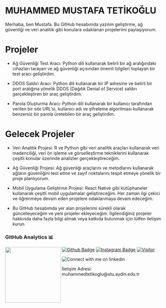 # MUHAMMED MUSTAFA TETİKOĞLU
Merhaba, ben Mustafa. Bu GitHub hesabımda yazılım geliştirme, ağ güvenliği ve veri analitik gibi konulara odaklanan projelerimi paylaşıyorum.

# Projeler
- Ağ Güvenliği Test Aracı: Python dili kullanarak belirli bir ağ aralığındaki cihazları tarayan ve ağ güvenliği açısından önemli bilgileri toplayan bir test aracı geliştirdim.

- DDOS Saldırı Aracı: Python dili kullanarak bir IP adresine ve belirli bir port aralığına yönelik DDOS (Dağıtık Denial of Service) saldırı gerçekleştiren bir araç geliştirdim.

- Parola Oluşturma Aracı: Python dili kullanarak bir kullanıcı tarafından verilen bir site URL'si, kullanıcı adı ve şifreleme algoritması kullanarak benzersiz bir parola üretebilen bir araç geliştirdim.

# Gelecek Projeler
- Veri Analitik Projesi: R ve Python gibi veri analitik araçları kullanarak veri madenciliği, veri ön işleme ve görselleştirme tekniklerini kullanarak çeşitli konular üzerinde analizler gerçekleştireceğim.

- Ağ Güvenliği Projesi: Ağ güvenliği araçlarını ve metodlarını kullanarak ağların güvenliğini test etme ve zayıf noktalarını tespit etmeye yönelik bir proje planlıyorum.

- Mobil Uygulama Geliştirme Projesi: React Native gibi kütüphaneler kullanarak çeşitli mobil uygulamalar geliştireceğim.
Her zaman ilgi çekici ve öğrenmeye devam eden projelere odaklanmaya devam edeceğim. 

- Bu GitHub hesabımda yer alan projelerimi sürekli olarak güncelleyeceğim ve yeni projeler ekleyeceğim. İlgilendiğiniz projeler hakkında daha fazla bilgi almak veya katkıda bulunmak için lütfen iletişim kurun.
### GitHub Analytics 📊

  <img height="180em" align="left" src="https://github-readme-stats.vercel.app/api/top-langs?username=f4kor4ll&show_icons=true&locale=en&layout=compact&langs_count=8&theme=radical%22%20alt=%22mukireus%22"/>
  
[![Github Badge](https://img.shields.io/badge/-Github-000?style=quare&labelColor=000&logo=Github&logoColor=white&link=https://github.com/F4KOR4LL)](https://github.com/F4KOR4LL) 
[![Instagram Badge](https://img.shields.io/badge/-Instagram-C13584?style=flat-quare&labelColor=C13584&logo=instagram&logoColor=white&link=https://www.instagram.com/muhammedmustafatetikoglu/?hl=tr)](https://www.instagram.com/muhammedmustafatetikoglu/?hl=tr)
[![Visitor](https://visitor-badge.laobi.icu/badge?page_id=F4KOR4LL)](#)
<!-- Dark Mode -->
<p href="https://www.linkedin.com/in/muhammedmustafatetiko%C4%9Flu//#gh-dark-mode-only"> <img src="https://img.shields.io/badge/LinkedIn-ffffff?style=for-the-badge&logo=linkedin&logoColor=0690FA#gh-dark-mode-only" alt="Connect with me on linkedin" >

<p>İletişim Adresi: muhammedtetikoglu@stu.aydin.edu.tr

